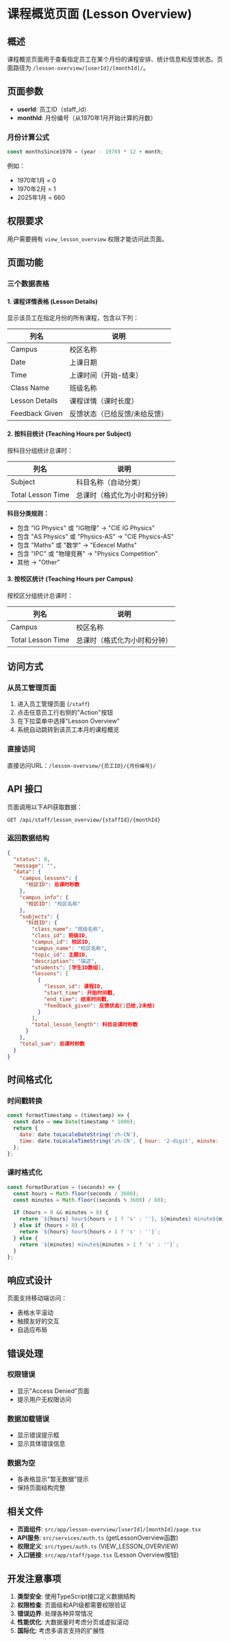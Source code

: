 # 课程概览页面 (Lesson Overview)

## 概述

课程概览页面用于查看指定员工在某个月份的课程安排、统计信息和反馈状态。页面路径为 `/lesson-overview/[userId]/[monthId]/`。

## 页面参数

- **userId**: 员工ID（staff_id）
- **monthId**: 月份编号（从1970年1月开始计算的月数）

### 月份计算公式

```javascript
const monthsSince1970 = (year - 1970) * 12 + month;
```

例如：
- 1970年1月 = 0
- 1970年2月 = 1
- 2025年1月 = 660

## 权限要求

用户需要拥有 `view_lesson_overview` 权限才能访问此页面。

## 页面功能

### 三个数据表格

#### 1. 课程详情表格 (Lesson Details)

显示该员工在指定月份的所有课程，包含以下列：

| 列名 | 说明 |
|------|------|
| Campus | 校区名称 |
| Date | 上课日期 |
| Time | 上课时间（开始-结束） |
| Class Name | 班级名称 |
| Lesson Details | 课程详情（课时长度） |
| Feedback Given | 反馈状态（已给反馈/未给反馈） |

#### 2. 按科目统计 (Teaching Hours per Subject)

按科目分组统计总课时：

| 列名 | 说明 |
|------|------|
| Subject | 科目名称（自动分类） |
| Total Lesson Time | 总课时（格式化为小时和分钟） |

**科目分类规则：**
- 包含 "IG Physics" 或 "IG物理" → "CIE IG Physics"
- 包含 "AS Physics" 或 "Physics-AS" → "CIE Physics-AS"
- 包含 "Maths" 或 "数学" → "Edexcel Maths"
- 包含 "IPC" 或 "物理竞赛" → "Physics Competition"
- 其他 → "Other"

#### 3. 按校区统计 (Teaching Hours per Campus)

按校区分组统计总课时：

| 列名 | 说明 |
|------|------|
| Campus | 校区名称 |
| Total Lesson Time | 总课时（格式化为小时和分钟） |

## 访问方式

### 从员工管理页面

1. 进入员工管理页面 (`/staff`)
2. 点击任意员工行右侧的"Action"按钮
3. 在下拉菜单中选择"Lesson Overview"
4. 系统自动跳转到该员工本月的课程概览

### 直接访问

直接访问URL：`/lesson-overview/{员工ID}/{月份编号}/`

## API 接口

页面调用以下API获取数据：

```
GET /api/staff/lesson_overview/{staffId}/{monthId}
```

### 返回数据结构

```json
{
  "status": 0,
  "message": "",
  "data": {
    "campus_lessons": {
      "校区ID": 总课时秒数
    },
    "campus_info": {
      "校区ID": "校区名称"
    },
    "subjects": {
      "科目ID": {
        "class_name": "班级名称",
        "class_id": 班级ID,
        "campus_id": 校区ID,
        "campus_name": "校区名称",
        "topic_id": 主题ID,
        "description": "描述",
        "students": [学生ID数组],
        "lessons": [
          {
            "lesson_id": 课程ID,
            "start_time": 开始时间戳,
            "end_time": 结束时间戳,
            "feedback_given": 反馈状态(1已给,2未给)
          }
        ],
        "total_lesson_length": 科目总课时秒数
      }
    },
    "total_sum": 总课时秒数
  }
}
```

## 时间格式化

### 时间戳转换

```javascript
const formatTimestamp = (timestamp) => {
  const date = new Date(timestamp * 1000);
  return {
    date: date.toLocaleDateString('zh-CN'),
    time: date.toLocaleTimeString('zh-CN', { hour: '2-digit', minute: '2-digit' })
  };
};
```

### 课时格式化

```javascript
const formatDuration = (seconds) => {
  const hours = Math.floor(seconds / 3600);
  const minutes = Math.floor((seconds % 3600) / 60);
  
  if (hours > 0 && minutes > 0) {
    return `${hours} hour${hours > 1 ? 's' : ''}, ${minutes} minute${minutes > 1 ? 's' : ''}`;
  } else if (hours > 0) {
    return `${hours} hour${hours > 1 ? 's' : ''}`;
  } else {
    return `${minutes} minute${minutes > 1 ? 's' : ''}`;
  }
};
```

## 响应式设计

页面支持移动端访问：
- 表格水平滚动
- 触摸友好的交互
- 自适应布局

## 错误处理

### 权限错误
- 显示"Access Denied"页面
- 提示用户无权限访问

### 数据加载错误
- 显示错误提示框
- 显示具体错误信息

### 数据为空
- 各表格显示"暂无数据"提示
- 保持页面结构完整

## 相关文件

- **页面组件**: `src/app/lesson-overview/[userId]/[monthId]/page.tsx`
- **API服务**: `src/services/auth.ts` (getLessonOverview函数)
- **权限定义**: `src/types/auth.ts` (VIEW_LESSON_OVERVIEW)
- **入口链接**: `src/app/staff/page.tsx` (Lesson Overview按钮)

## 开发注意事项

1. **类型安全**: 使用TypeScript接口定义数据结构
2. **权限检查**: 页面级和API级都需要权限验证  
3. **错误边界**: 处理各种异常情况
4. **性能优化**: 大数据量时考虑分页或虚拟滚动
5. **国际化**: 考虑多语言支持的扩展性 